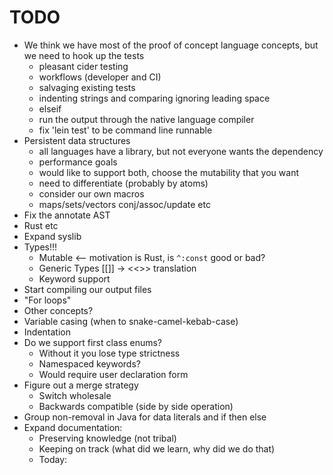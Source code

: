 # TODO

* We think we have most of the proof of concept language concepts, but we need to hook up the tests
  - pleasant cider testing
  - workflows (developer and CI)
  - salvaging existing tests
  - indenting strings and comparing ignoring leading space
  - elseif
  - run the output through the native language compiler
  - fix 'lein test' to be command line runnable
* Persistent data structures
  - all languages have a library, but not everyone wants the dependency
  - performance goals
  - would like to support both, choose the mutability that you want
  - need to differentiate (probably by atoms)
  - consider our own macros
  - maps/sets/vectors conj/assoc/update etc
* Fix the annotate AST
* Rust etc
* Expand syslib
* Types!!!
  - Mutable <-- motivation is Rust, is `^:const` good or bad?
  - Generic Types [[]] -> <<>> translation
  - Keyword support
* Start compiling our output files
* "For loops"
* Other concepts?
* Variable casing (when to snake-camel-kebab-case)
* Indentation
* Do we support first class enums?
  - Without it you lose type strictness
  - Namespaced keywords?
  - Would require user declaration form
* Figure out a merge strategy
  - Switch wholesale
  - Backwards compatible (side by side operation)
* Group non-removal in Java for data literals and if then else
* Expand documentation:
  - Preserving knowledge (not tribal)
  - Keeping on track (what did we learn, why did we do that)
  - Today:
